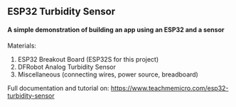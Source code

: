 ## ESP32 Turbidity Sensor ##

#### A simple demonstration of building an app using an ESP32 and a sensor ####

Materials:
1. ESP32 Breakout Board (ESP32S for this project)
2. DFRobot Analog Turbidity Sensor
3. Miscellaneous (connecting wires, power source, breadboard)

Full documentation and tutorial on: https://www.teachmemicro.com/esp32-turbidity-sensor